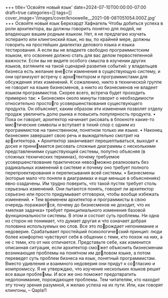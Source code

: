 +++
title='Освойте новый язык'
date=2024-07-10T00:00:00-07:00
draft=true
categories=[]
tags=[]
cover_image='/images/cover/knoxwelle__2021-08-08T051054.000Z.jpg'
+++
Освойте новый язык
Беркхардт Хафнагель
Чтобы добиться успеха в роли архитектора, вы должны говорить понятно для
людей, не владеющих вашим родным языком. Нет, я не предлагаю изучать
эсперанто или клингонский язык, но вы, по крайней мере, должны говорить
на простейших диалектах делового языка и языка тестирования. А если вы
не владеете свободно программистским языком, его освоение должно стать
для вас делом первостепенной важности.
Если вы не видите особого смысла в изучении других языков, взгляните на
такой сценарий развития событий: у владельцев бизнеса есть желание внести изменения в существующую систему, и они организуют встречу с архитектором и программистами для обсуждения этих изменений. К сожалению,
никто в технической группе не говорит на языке бизнесменов, а никто из
бизнесменов не владеет языком программистов. Скорее всего, встреча будет
проходить примерно так:
• Бизнесмен около минуты говорит о необходимости относительно простого усовершенствования существующего продукта. Он объясняет, каким
образом эти изменения позволят отделу продаж увеличить долю рынка
и повысить популярность продукта.
• Пока он говорит, архитектор начинает рисовать в блокноте какие-то мистические символы и вступает в тихий спор с одним из программистов на
таинственном, понятном только им языке.
• Наконец бизнесмен завершает свою речь и выжидательно смотрит на архитектора.
• Архитектор заканчивает перешептываться, выходит к доске и принимается рисовать сложные диаграммы с несколькими представлениями
существующей системы, попутно объясняя (в сложных технических
терминах), почему требуемое усовершенствование практически невозможно реализовать без радикальных изменений в системе и почему оно
требует полного перепроектирования и переписывания всей системы.
• Бизнесмены (которые мало что поняли в диаграммах и еще меньше
в объяснениях) явно озадачены. Им трудно поверить, что такой пустяк
требует столь серьезных изменений. Они пытаются понять, говорит ли
архитектор серьезно или просто придумывает отговорки, чтобы вообще
избежать изменений.
• Тем временем архитектор и программисты в свою очередь поражаются, почему до бизнесменов не доходит, что их «мелкая задачка» требует
принципиального изменения базовой функциональности системы.
В этом и состоит суть проблемы. Ни одна из сторон не понимает, что думает
другая и что означает добрая половина используемых ею слов. Все это порождает непонимание и недоверие. Срабатывает простейший психологический принцип: люди более комфортно чувствуют себя в общении с теми, кто
похож на них, а не с теми, кто от них отличается.
Представьте себе, как изменится описанная ситуация, если архитектор сможет объяснить бизнесменам возникающие проблемы на понятном им деловом языке, а потом переведет суть проблем бизнеса на язык, понятный
программистам. Вместо удивления и взаимного недоверия они придут к согласию и компромиссу.
Я не утверждаю, что изучение нескольких языков решит все ваши проблемы. И все же оно поможет предотвратить недопонимание, порождающее
проблемы.
Тем читателям, кто находит эту точку зрения разумной, я желаю успеха на
их пути. Или, как говорят клингоны, – Qapla!1